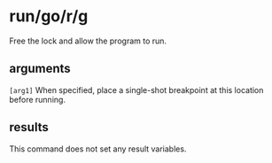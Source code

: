 # run/go/r/g

Free the lock and allow the program to run.

## arguments

`[arg1]` When specified, place a single-shot breakpoint at this location before running.

## results

This command does not set any result variables.
